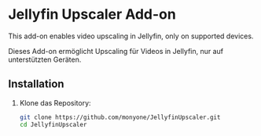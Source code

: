 # Jellyfin Upscaler Add-on

This add-on enables video upscaling in Jellyfin, only on supported devices.

Dieses Add-on ermöglicht Upscaling für Videos in Jellyfin, nur auf unterstützten Geräten.

## Installation

1. Klone das Repository:
   ```bash
   git clone https://github.com/monyone/JellyfinUpscaler.git
   cd JellyfinUpscaler
